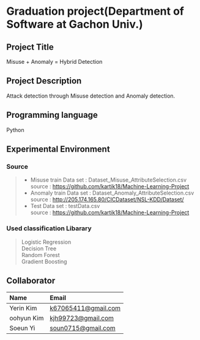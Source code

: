 # Graduation project(Department of Software at Gachon Univ.)

## Project Title
Misuse + Anomaly = Hybrid Detection

## Project Description
Attack detection through Misuse detection and Anomaly detection.

## Programming language
Python
 
## Experimental Environment
### Source
> - Misuse train Data set : Dataset_Misuse_AttributeSelection.csv <br>
> source : https://github.com/kartik18/Machine-Learning-Project 
> - Anomaly train Data set : Dataset_Anomaly_AttributeSelection.csv <br>
> source : http://205.174.165.80/CICDataset/NSL-KDD/Dataset/
> - Test Data set : testData.csv <br>
> source : https://github.com/kartik18/Machine-Learning-Project 

### Used classification Libarary
> Logistic Regression <br>
> Decision Tree <br>
> Random Forest <br>
> Gradient Boosting <br>
 
## Collaborator
| Name                 | Email                      |
| :------------------- | :------------------------- |
| Yerin Kim            | k67065411@gmail.com        |
| oohyun Kim           | kjh99723@gmail.com         |
| Soeun Yi             | soun0715@gmail.com         |

